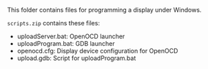 This folder contains files for programming a display under Windows.

`scripts.zip` contains these files:
* uploadServer.bat: OpenOCD launcher
* uploadProgram.bat: GDB launcher
* openocd.cfg: Display device configuration for OpenOCD
* upload.gdb: Script for uploadProgram.bat

